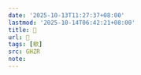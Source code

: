 ```yaml
---
date: '2025-10-13T11:27:37+08:00'
lastmod: '2025-10-14T06:42:21+08:00'
title: 󰘲
url: 󰘲
tags: [欷]
src: GHZR
note:
---
```

